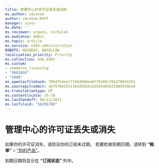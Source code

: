 ```yaml
---
title: 管理中心的许可证丢失或消失
ms.author: cmcatee
author: cmcatee-MSFT
manager: scotv
ms.date: ''
ms.reviewer: argani, nicholak
ms.audience: Admin
ms.topic: article
ms.service: o365-administration
ROBOTS: NOINDEX, NOFOLLOW
localization_priority: Priority
ms.collection: Adm_O365
ms.custom:
- commerce_licensing
- "9003038"
- "5800"
ms.openlocfilehash: 7094fb4ee17fd4d609ea0739269cf6b3780f4355
ms.sourcegitcommit: ab75f66355116e995b3cb5505465b31989339e28
ms.translationtype: HT
ms.contentlocale: zh-CN
ms.lasthandoff: 08/13/2021
ms.locfileid: "58295789"
---
```

# <a name="license-missing-or-disappears-from-the-admin-center"></a>管理中心的许可证丢失或消失

如果你的许可证消失，请验证你的订阅未过期。 若要检查到期日期，请转到 **“帐单”** > [“你的产品”](https://go.microsoft.com/fwlink/p/?linkid=842054)。

到期日期将显示在 **“订阅状态”** 列中。